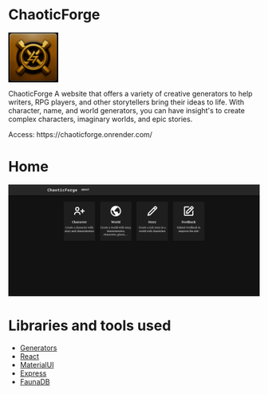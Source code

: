 # ChaoticForge 


<div>
  <div style="width : 100px; height : 100px;">
    <img src="images/logo.png" style="float : left; width: 100px; height : 100px"/>
  </div>
  
  <p>
  ChaoticForge A website that offers a variety of creative generators to help writers, RPG players, and other storytellers bring their ideas to life.
  With character, name, and world generators, you can have insight's to create complex characters, imaginary worlds, and epic stories.
  </p>
</div>
Access: https://chaoticforge.onrender.com/

# Home
![site image](images/site.png)

# Libraries and tools used
- [Generators](https://github.com/izkeas/Generators)
- [React](https://github.com/facebook/react)
- [MaterialUI](https://mui.com/)
- [Express](https://expressjs.com/pt-br/)
- [FaunaDB](https://fauna.com/)
